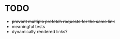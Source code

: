 
# TODO

- ~~prevent multiple prefetch requests for the same link~~
- meaningful tests
- dynamically rendered links?
